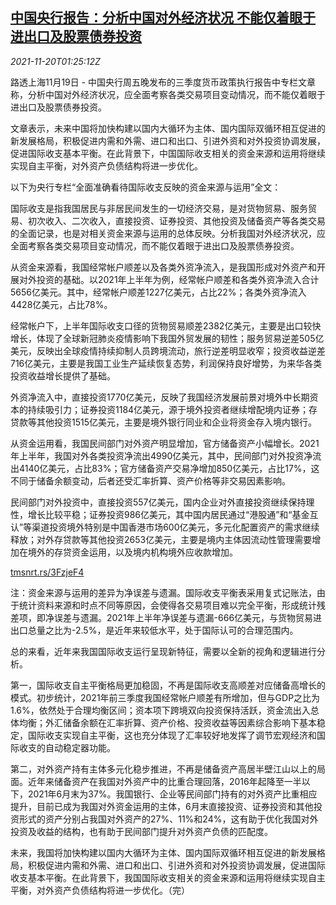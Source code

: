 <!--1637371862000-->
[中国央行报告：分析中国对外经济状况 不能仅着眼于进出口及股票债券投资](https://cn.reuters.com/article/chinac-cen-economy-trade-1120-idCNKBS2I501W)
------

<div><i>2021-11-20T01:25:12Z</i></div><p>路透上海11月19日 - 中国央行周五晚发布的三季度货币政策执行报告中专栏文章称，分析中国对外经济状况，应全面考察各类交易项目变动情况，而不能仅着眼于进出口及股票债券投资。</p><p>文章表示，未来中国将加快构建以国内大循环为主体、国内国际双循环相互促进的新发展格局，积极促进内需和外需、进口和出口、引进外资和对外投资协调发展，促进国际收支基本平衡。在此背景下，中国国际收支相关的资金来源和运用将继续实现自主平衡，对外资产负债结构将进一步优化。</p><p>以下为央行专栏“全面准确看待国际收支反映的资金来源与运用”全文：</p><p>国际收支是指我国居民与非居民间发生的一切经济交易，是对货物贸易、服务贸易、初次收入、二次收入，直接投资、证券投资、其他投资及储备资产等各类交易的全面记录，也是对相关资金来源与运用的总体反映。分析我国对外经济状况，应全面考察各类交易项目变动情况，而不能仅着眼于进出口及股票债券投资。</p><p>从资金来源看，我国经常帐户顺差以及各类外资净流入，是我国形成对外资产和开展对外投资的基础。以2021年上半年为例，经常帐户顺差和各类外资净流入合计5656亿美元。其中，经常帐户顺差1227亿美元，占比22%；各类外资净流入4428亿美元，占比78%。</p><p>经常帐户下，上半年国际收支口径的货物贸易顺差2382亿美元，主要是出口较快增长，体现了全球新冠肺炎疫情影响下我国外贸发展的韧性；服务贸易逆差505亿美元，反映出全球疫情持续抑制人员跨境流动，旅行逆差明显收窄；投资收益逆差716亿美元，主要是我国工业生产延续恢复态势，利润保持良好增势，为来华各类投资收益增长提供了基础。</p><p>外资净流入中，直接投资1770亿美元，反映了我国经济发展前景对境外中长期资本的持续吸引力；证券投资1184亿美元，源于境外投资者继续增配境内证券；存贷款等其他投资1515亿美元，主要是境外银行同业和企业将资金存入境内银行。</p><p>从资金运用看，我国民间部门对外资产明显增加，官方储备资产小幅增长。2021年上半年，我国对外各类投资净流出4990亿美元，其中，民间部门对外投资净流出4140亿美元，占比83%；官方储备资产交易净增加850亿美元，占比17%，这不同于储备余额变动，后者还受汇率折算、资产价格等非交易因素影响。</p><p>民间部门对外投资中，直接投资557亿美元，国内企业对外直接投资继续保持理性，增长比较平稳；证券投资986亿美元，其中国内居民通过“港股通”和“基金互认”等渠道投资境外特别是中国香港市场600亿美元，多元化配置资产的需求继续释放；对外存贷款等其他投资2653亿美元，主要是境内主体因流动性管理需要增加在境外的存贷资金运用，以及境内机构境外应收款增加。</p><p><a href="https://tmsnrt.rs/3FzjeF4">tmsnrt.rs/3FzjeF4</a></p><p>注：资金来源与运用的差异为净误差与遗漏。国际收支平衡表采用复式记账法，由于统计资料来源和时点不同等原因，会使得各交易项目难以完全平衡，形成统计残差项，即净误差与遗漏。2021年上半年净误差与遗漏-666亿美元，与货物贸易进出口总量之比为-2.5%，是近年来较低水平，处于国际认可的合理范围内。</p><p>总的来看，近年来我国国际收支运行呈现新特征，需要以全新的视角和逻辑进行分析。</p><p>第一，国际收支自主平衡格局更加稳固，不再是国际收支高顺差对应储备高增长的模式。初步统计，2021年前三季度我国经常帐户顺差有所增加，但与GDP之比为1.6%，依然处于合理均衡区间；资本项下跨境双向投资保持活跃，资金流出入总体均衡；外汇储备余额在汇率折算、资产价格、投资收益等因素综合影响下基本稳定，国际收支实现自主平衡，这也充分体现了汇率较好地发挥了调节宏观经济和国际收支的自动稳定器功能。</p><p>第二，对外资产持有主体多元化稳步推进，不再是储备资产高居半壁江山以上的局面。近年来储备资产在我国对外资产中的比重合理回落，2016年起降至一半以下，2021年6月末为37%。我国银行、企业等民间部门持有的对外资产比重相应提升，目前已成为我国对外资金运用的主体，6月末直接投资、证券投资和其他投资形式的资产分别占我国对外资产的27%、11%和24%，这有助于优化我国对外投资及收益的结构，也有助于民间部门提升对外资产负债的匹配度。</p><p>未来，我国将加快构建以国内大循环为主体、国内国际双循环相互促进的新发展格局，积极促进内需和外需、进口和出口、引进外资和对外投资协调发展，促进国际收支基本平衡。在此背景下，我国国际收支相关的资金来源和运用将继续实现自主平衡，对外资产负债结构将进一步优化。（完）</p>
